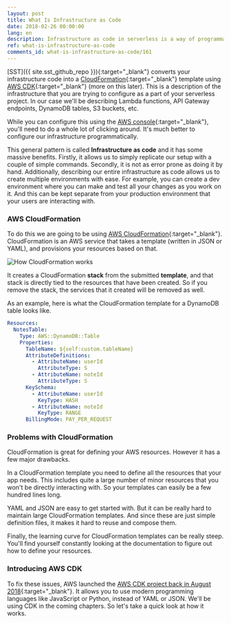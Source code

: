 ```yaml
---
layout: post
title: What Is Infrastructure as Code
date: 2018-02-26 00:00:00
lang: en
description: Infrastructure as code in serverless is a way of programmatically defining the resources your project is going to use. In the case of AWS, we'll be using AWS CloudFormation.
ref: what-is-infrastructure-as-code
comments_id: what-is-infrastructure-as-code/161
---
```


[SST]({{ site.sst_github_repo }}){:target="_blank"} converts your infrastructure code into a [CloudFormation](https://aws.amazon.com/cloudformation){:target="_blank"} template using [AWS CDK](https://aws.amazon.com/cdk/){:target="_blank"} (more on this later). This is a description of the infrastructure that you are trying to configure as a part of your serverless project. In our case we'll be describing Lambda functions, API Gateway endpoints, DynamoDB tables, S3 buckets, etc.

While you can configure this using the [AWS console](https://aws.amazon.com/console/){:target="_blank"}, you'll need to do a whole lot of clicking around. It's much better to configure our infrastructure programmatically.

This general pattern is called **Infrastructure as code** and it has some massive benefits. Firstly, it allows us to simply replicate our setup with a couple of simple commands. Secondly, it is not as error prone as doing it by hand. Additionally, describing our entire infrastructure as code allows us to create multiple environments with ease. For example, you can create a dev environment where you can make and test all your changes as you work on it. And this can be kept separate from your production environment that your users are interacting with.

### AWS CloudFormation

To do this we are going to be using [AWS CloudFormation](https://aws.amazon.com/cloudformation/){:target="_blank"}. CloudFormation is an AWS service that takes a template (written in JSON or YAML), and provisions your resources based on that. 

![How CloudFormation works](/assets/diagrams/how-cloudformation-works.png)

It creates a CloudFormation **stack** from the submitted **template**, and that stack is directly tied to the resources that have been created. So if you remove the stack, the services that it created will be removed as well.

As an example, here is what the CloudFormation template for a DynamoDB table looks like.

``` yml
Resources:
  NotesTable:
    Type: AWS::DynamoDB::Table
    Properties:
      TableName: ${self:custom.tableName}
      AttributeDefinitions:
        - AttributeName: userId
          AttributeType: S
        - AttributeName: noteId
          AttributeType: S
      KeySchema:
        - AttributeName: userId
          KeyType: HASH
        - AttributeName: noteId
          KeyType: RANGE
      BillingMode: PAY_PER_REQUEST
```

### Problems with CloudFormation

CloudFormation is great for defining your AWS resources. However it has a few major drawbacks. 

In a CloudFormation template you need to define all the resources that your app needs. This includes quite a large number of minor resources that you won't be directly interacting with. So your templates can easily be a few hundred lines long.

YAML and JSON are easy to get started with. But it can be really hard to maintain large CloudFormation templates. And since these are just simple definition files, it makes it hard to reuse and compose them.

Finally, the learning curve for CloudFormation templates can be really steep. You'll find yourself constantly looking at the documentation to figure out how to define your resources. 

### Introducing AWS CDK

To fix these issues, AWS launched the [AWS CDK project back in August 2018](https://aws.amazon.com/blogs/developer/aws-cdk-developer-preview/){:target="_blank"}. It allows you to use modern programming languages like JavaScript or Python, instead of YAML or JSON. We'll be using CDK in the coming chapters. So let's take a quick look at how it works.
